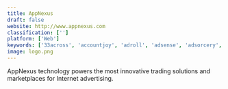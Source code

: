 ```yaml
---
title: AppNexus
draft: false 
website: http://www.appnexus.com
classification: ['']
platform: ['Web']
keywords: ['33across', 'accountjoy', 'adroll', 'adsense', 'adsorcery', 'adobe_media_optimizer', 'clickky', 'demandbase', 'engagio', 'facebook_for_business', 'google_ad_manager', 'google_ads', 'google_marketing_platform', 'kenshoo_infinity_suite', 'linkedin_marketing_solutions', 'openx', 'revcontent', 'rubicon', 'sizmek', 'socialpilot', 'tapclicks', 'terminus', 'twitter_ads']
image: logo.png
---
```

AppNexus technology powers the most innovative trading solutions and marketplaces for Internet advertising.